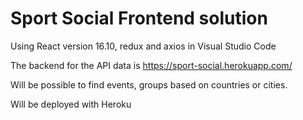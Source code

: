 # Sport Social Frontend solution

Using React version 16.10, redux and axios in Visual Studio Code

The backend for the API data is https://sport-social.herokuapp.com/

Will be possible to find events, groups based on countries or cities.

Will be deployed with Heroku

